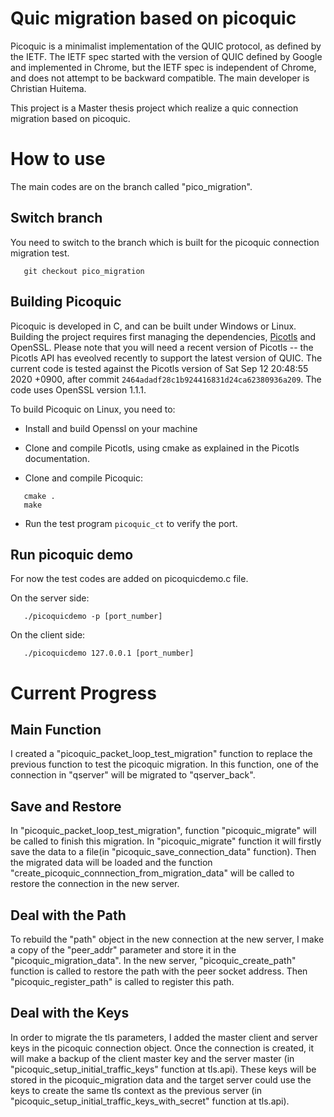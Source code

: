 # Quic migration based on picoquic

Picoquic is a minimalist implementation of the QUIC protocol, as defined by the IETF.
The IETF spec started with the version of QUIC defined by Google and
implemented in Chrome, but the IETF spec is independent of Chrome, and
does not attempt to be backward compatible. The main developer is 
Christian Huitema.

This project is a Master thesis project which realize a quic connection migration based on picoquic.

# How to use
The main codes are on the branch called "pico_migration".

## Switch branch
You need to switch to the branch which is built for the picoquic connection migration test.

~~~
   git checkout pico_migration
~~~

## Building Picoquic

Picoquic is developed in C, and can be built under Windows or Linux. Building the
project requires first managing the dependencies, [Picotls](https://github.com/h2o/picotls)
and OpenSSL. Please note that you will need a recent version of Picotls --
the Picotls API has eveolved recently to support the latest version of QUIC. The
current code is tested against the Picotls version of Sat Sep 12 20:48:55 2020 +0900,
after commit `2464adadf28c1b924416831d24ca62380936a209`. The code uses OpenSSL
version 1.1.1.

To build Picoquic on Linux, you need to:

 * Install and build Openssl on your machine

 * Clone and compile Picotls, using cmake as explained in the Picotls documentation.

 * Clone and compile Picoquic:
~~~
   cmake .
   make
~~~
 * Run the test program `picoquic_ct` to verify the port.

## Run picoquic demo

For now the test codes are added on picoquicdemo.c file.

On the server side:
~~~
   ./picoquicdemo -p [port_number]
~~~

On the client side:
~~~
   ./picoquicdemo 127.0.0.1 [port_number]
~~~
# Current Progress

## Main Function
I created a "picoquic_packet_loop_test_migration" function to replace the previous
function to test the picoquic migration.
In this function, one of the connection in "qserver" will be migrated to "qserver_back".

## Save and Restore
In "picoquic_packet_loop_test_migration", function "picoquic_migrate" will be called to finish
this migration. In "picoquic_migrate" function it will firstly save the data to a file(in "picoquic_save_connection_data" function).
Then the migrated data will be loaded and the function "create_picoquic_connnection_from_migration_data" will be called to restore the connection in the new server.

## Deal with the Path
To rebuild the "path" object in the new connection at the new server, I make a copy of the "peer_addr" parameter and store it in the "picoquic_migration_data".
In the new server, "picoquic_create_path" function is called to restore the path with the peer socket address. Then "picoquic_register_path" is called to register this path.
## Deal with the Keys
In order to migrate the tls parameters, I added the master client and server keys in the picoquic connection object. Once the connection is created, it will
make a backup of the client master key and the server master (in "picoquic_setup_initial_traffic_keys" function at tls.api). These keys will be stored in the picoquic_migration data and the target server could use the keys
to create the same tls context as the previous server (in "picoquic_setup_initial_traffic_keys_with_secret" function at tls.api).